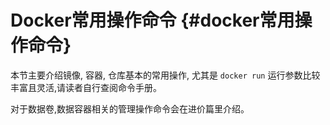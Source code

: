 # Docker常用操作命令 {#docker常用操作命令}

本节主要介绍镜像, 容器, 仓库基本的常用操作, 尤其是 `docker run` 运行参数比较丰富且灵活,请读者自行查阅命令手册。

对于数据卷,数据容器相关的管理操作命令会在进价篇里介绍。

